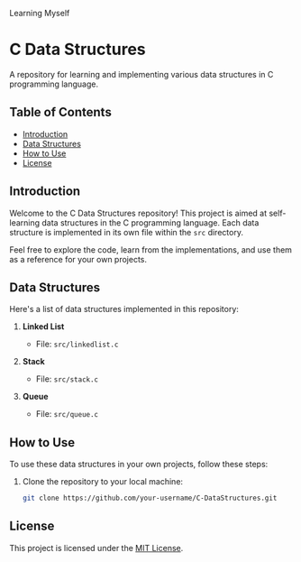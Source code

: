 
Learning Myself

# C Data Structures

A repository for learning and implementing various data structures in C programming language.

## Table of Contents
- [Introduction](#introduction)
- [Data Structures](#data-structures)
- [How to Use](#how-to-use)
- [License](#license)

## Introduction

Welcome to the C Data Structures repository! This project is aimed at self-learning data structures in the C programming language. Each data structure is implemented in its own file within the `src` directory.

Feel free to explore the code, learn from the implementations, and use them as a reference for your own projects.

## Data Structures

Here's a list of data structures implemented in this repository:

1. **Linked List**
   - File: `src/linkedlist.c`

2. **Stack**
   - File: `src/stack.c`

3. **Queue**
   - File: `src/queue.c`

<!-- Add more data structures as you implement them -->

## How to Use

To use these data structures in your own projects, follow these steps:

1. Clone the repository to your local machine:

   ```bash
   git clone https://github.com/your-username/C-DataStructures.git

  ## License

This project is licensed under the [MIT License](LICENSE).

